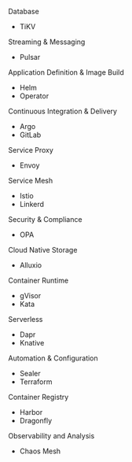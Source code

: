 
Database
* TiKV

Streaming & Messaging
* Pulsar

Application Definition & Image Build
* Helm
* Operator

Continuous Integration & Delivery
* Argo
* GitLab

Service Proxy
* Envoy

Service Mesh
* Istio
* Linkerd

Security & Compliance
* OPA

Cloud Native Storage
* Alluxio

Container Runtime
* gVisor
* Kata

Serverless
* Dapr
* Knative

Automation & Configuration
* Sealer
* Terraform

Container Registry
* Harbor
* Dragonfly

Observability and Analysis
* Chaos Mesh
